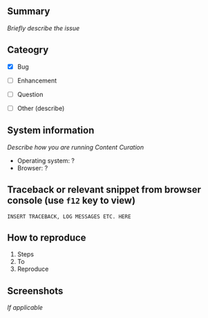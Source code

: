 ## Summary

*Briefly describe the issue*

## Cateogry

- [x] Bug
- [ ] Enhancement
- [ ] Question
- [ ] Other (describe)


## System information

*Describe how you are running Content Curation*

 - Operating system: ?
 - Browser: ?

## Traceback or relevant snippet from browser console (use `f12` key to view)

```
INSERT TRACEBACK, LOG MESSAGES ETC. HERE
```

## How to reproduce

1. Steps
1. To
1. Reproduce

## Screenshots

*If applicable*
